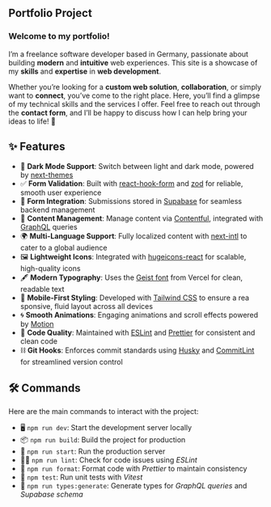 ## Portfolio Project

### Welcome to my portfolio!

I’m a freelance software developer based in Germany, passionate about building **modern** and **intuitive** web experiences.
This site is a showcase of my **skills** and **expertise** in **web development**.

Whether you’re looking for a **custom web solution**, **collaboration**, or simply want to **connect**, you’ve come to the right place.
Here, you’ll find a glimpse of my technical skills and the services I offer.
Feel free to reach out through the **contact form**, and I’ll be happy to discuss how I can help bring your ideas to life! 🚀

## ✨ Features

- 🌙 **Dark Mode Support**: Switch between light and dark mode, powered by [next-themes](https://github.com/pacocoursey/next-themes)
- ✅ **Form Validation**: Built with [react-hook-form](https://react-hook-form.com) and [zod](https://zod.dev) for reliable, smooth user experience
- 💾 **Form Integration**: Submissions stored in [Supabase](https://supabase.com) for seamless backend management
- 📄 **Content Management**: Manage content via [Contentful](https://contentful.com), integrated with [GraphQL](https://graphql.org/) queries
- 🌍 **Multi-Language Support**: Fully localized content with [next-intl](https://next-intl.dev/) to cater to a global audience
- 🖼️ **Lightweight Icons**: Integrated with [hugeicons-react](https://hugeicons.com) for scalable, high-quality icons
- 🖋️ **Modern Typography**: Uses the [Geist font](https://vercel.com/font) from Vercel for clean, readable text
- 📱 **Mobile-First Styling**: Developed with [Tailwind CSS](https://tailwindcss.com) to ensure a rea sponsive, fluid layout across all devices
- 🌀 **Smooth Animations**: Engaging animations and scroll effects powered by [Motion](https://motion.dev/)
- 🧹 **Code Quality**: Maintained with [ESLint](https://eslint.org) and [Prettier](https://prettier.io) for consistent and clean code
- ⛓️ **Git Hooks**: Enforces commit standards using [Husky](https://typicode.github.io/husky) and [CommitLint](https://github.com/conventional-changelog/commitlint/tree/master/%40commitlint/config-conventional) for streamlined version control

## 🛠 Commands

Here are the main commands to interact with the project:

- 🖥️ `npm run dev`: Start the development server locally
- 📦 `npm run build`: Build the project for production
- 🚀 `npm run start`: Run the production server
- 🧑‍💻 `npm run lint`: Check for code issues using _ESLint_
- 🎨 `npm run format`: Format code with _Prettier_ to maintain consistency
- 🧪 `npm test`: Run unit tests with _Vitest_
- 🧬 `npm run types:generate`: Generate types for _GraphQL queries_ and _Supabase schema_

